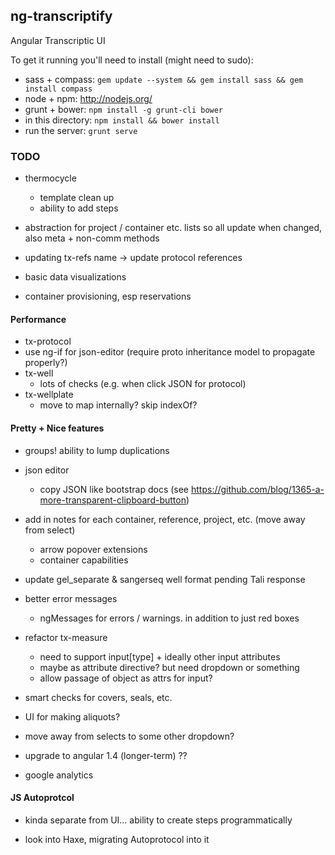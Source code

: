 ## ng-transcriptify

Angular Transcriptic UI

To get it running you'll need to install (might need to sudo):

- sass + compass: `gem update --system && gem install sass && gem install compass` 
- node + npm: http://nodejs.org/
- grunt + bower: `npm install -g grunt-cli bower`
- in this directory: `npm install && bower install`
- run the server: `grunt serve`

### TODO

- thermocycle
  - template clean up
  - ability to add steps
  
- abstraction for project / container etc. lists so all update when changed, also meta + non-comm methods

- updating tx-refs name -> update protocol references

- basic data visualizations

- container provisioning, esp reservations

#### Performance

- tx-protocol
 - use ng-if for json-editor (require proto inheritance model to propagate properly?)
- tx-well
  - lots of checks (e.g. when click JSON for protocol)
- tx-wellplate  
  - move to map internally? skip indexOf?

#### Pretty + Nice features

- groups! ability to lump duplications

- json editor
  - copy JSON like bootstrap docs (see https://github.com/blog/1365-a-more-transparent-clipboard-button)

- add in notes for each container, reference, project, etc. (move away from select) 
  - arrow popover extensions
  - container capabilities
  
- update gel_separate & sangerseq well format pending Tali response
  
- better error messages
  - ngMessages for errors / warnings. in addition to just red boxes

- refactor tx-measure
  - need to support input[type] + ideally other input attributes
  - maybe as attribute directive? but need dropdown or something
  - allow passage of object as attrs for input?

- smart checks for covers, seals, etc.

- UI for making aliquots?

- move away from selects to some other dropdown?

- upgrade to angular 1.4 (longer-term) ??

- google analytics


#### JS Autoprotcol

- kinda separate from UI... ability to create steps programmatically

- look into Haxe, migrating Autoprotocol into it
